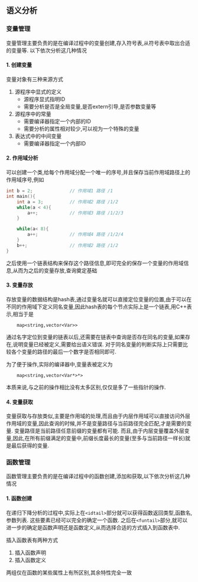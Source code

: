 
语义分析
-------------


### 变量管理
变量管理主要负责的是在编译过程中的变量创建,存入符号表,从符号表中取出合适的变量等. 以下依次分析这几种情况

#### 1. 创建变量
变量对象有三种来源方式
1. 源程序中显式的定义
	- 源程序显式指明ID
	- 需要分析是否是全局变量,是否extern引导,是否参数变量等
2. 源程序中的常量
	- 需要编译器指定一个内部的ID
	- 需要分析的属性相对较少,可以视为一个特殊的变量
3. 表达式中的中间变量
	- 需要编译器指定一个内部ID

#### 2. 作用域分析
可以创建一个类,给每个作用域分配一个唯一的序号,并且保存当前作用域路径上的作用域序号,例如

``` C
int b = 2;              // 作用域1 路径 /1
int main(){
	int a = 3;          // 作用域2 路径 /1/2
	while(a < 4){
		a++;            // 作用域3 路径 /1/2/3
	}

	while(a< 8){
		a++;            // 作用域4 路径 /1/2/4
	}
	b++;                // 作用域2 路径 /1/2
}
```
之后使用一个链表结构来保存这个路径信息,即可完全的保存一个变量的作用域信息,从而为之后的变量存放,查询奠定基础

#### 3. 变量存放
存放变量的数据结构是hash表,通过变量名就可以直接定位变量的位置,由于可以在不同的作用域下定义同名变量,因此hash表的每个节点实际上是一个链表,用C++表示,相当于是
```
	map<string,vector<Var>>
```
通过名字定位到变量的链表以后,还需要在链表中查询是否存在同名的变量,如果存在,说明变量已经被定义,需要给出语义错误. 对于同名变量的判断实际上只需要比较各个变量的路径的最后一个数字是否相同即可.

为了便于操作,实际的编译器中,变量表被定义为
```
	map<string,vector<Var*>*>
```
本质来说,与之前的操作相比没有太多区别,仅仅是多了一些指针的操作.

#### 4. 变量获取
变量获取与存放类似,主要是作用域的处理,而且由于内层作用域可以直接访问外层作用域的变量,因此查询的时候,并不是变量路径与当前路径完全匹配,才是需要的变量. 变量路径是当前路径任意前缀的变量都有可能. 而且,由于内层变量覆盖外层变量,因此,在所有前缀满足的变量中,前缀长度最长的变量(至多与当前路径一样长)就是最后获得的变量.

### 函数管理
函数管理主要负责的是在编译过程中的函数创建,添加和获取,以下依次分析这几种情况

#### 1. 函数创建
在递归下降分析的过程中,实际上在`<idtail>`部分就可以获得函数返回类型,函数名,参数列表. 这些要素已经可以完全的确定一个函数. 之后在`<funtail>`部分,就可以进一步的确定是函数声明还是函数定义,从而选择合适的方式插入到函数表中.

插入函数表有两种方式
1. 插入函数声明
2. 插入函数定义

两组仅在函数的某些属性上有所区别,其余特性完全一致
